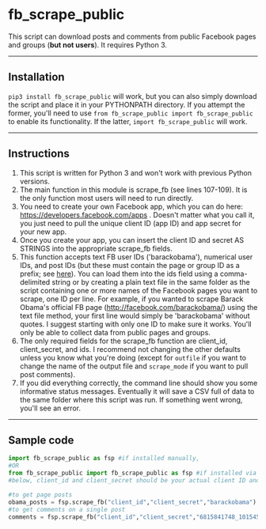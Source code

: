 # fb_scrape_public

This script can download posts and comments from public Facebook pages and groups (__but not users__). It requires Python 3.

------------
Installation
------------

``pip3 install fb_scrape_public`` will work, but you can also simply download the script and place it in your PYTHONPATH directory. If you attempt the former, you'll need to use ``from fb_scrape_public import fb_scrape_public`` to enable its functionality. If the latter, ``import fb_scrape_public`` will work.

------------
Instructions
------------

1.    This script is written for Python 3 and won't work with previous Python versions.
2.    The main function in this module is scrape_fb (see lines 107-109). It is the only function most users will need to run directly.
3.    You need to create your own Facebook app, which you can do here: https://developers.facebook.com/apps . Doesn't matter what you call it, you just need to pull the unique client ID (app ID) and app secret for your new app.
4.    Once you create your app, you can insert the client ID and secret AS STRINGS into the appropriate scrape_fb fields. 
5.    This function accepts text FB user IDs ('barackobama'), numerical user IDs, and post IDs (but these must contain the page or group ID as a prefix; see [here](https://stackoverflow.com/questions/31353591/how-should-we-retrieve-an-individual-post-now-that-post-id-is-deprecated-in-v)). You can load them into the ids field using a comma-delimited string or by creating a plain text file in the same folder as the script containing one or more names of the Facebook pages you want to scrape, one ID per line. For example, if you wanted to scrape Barack Obama's official FB page (http://facebook.com/barackobama/) using the text file method, your first line would simply be 'barackobama' without quotes. I suggest starting with only one ID to make sure it works. You'll only be able to collect data from public pages and groups.
6.    The only required fields for the scrape_fb function are client_id, client_secret, and ids. I recommend not changing the other defaults unless you know what you're doing (except for ```outfile``` if you want to change the name of the output file and ```scrape_mode``` if you want to pull post comments).
7.    If you did everything correctly, the command line should show you some informative status messages. Eventually it will save a CSV full of data to the same folder where this script was run. If something went wrong, you'll see an error.

-----------
Sample code
-----------

```python
import fb_scrape_public as fsp #if installed manually,
#OR
from fb_scrape_public import fb_scrape_public as fsp #if installed via pip
#below, client_id and client_secret should be your actual client ID and secret

#to get page posts
obama_posts = fsp.scrape_fb("client_id","client_secret","barackobama") 
#to get comments on a single post
comments = fsp.scrape_fb("client_id","client_secret","6815841748_10154508876046749",scrape_mode="comments") 
```
